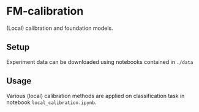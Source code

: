 # FM-calibration

(Local) calibration and foundation models.

## Setup

Experiment data can be downloaded using notebooks contained in `./data`

## Usage

Various (local) calibration methods are applied on classification task in notebook `local_calibration.ipynb`.